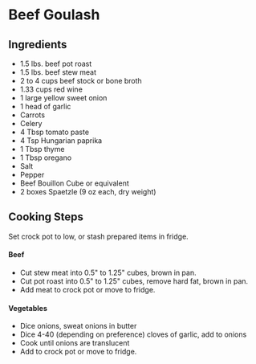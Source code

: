 # Beef Goulash

## Ingredients
- 1.5 lbs. beef pot roast
- 1.5 lbs. beef stew meat
- 2 to 4 cups beef stock or bone broth
- 1.33 cups red wine
- 1 large yellow sweet onion
- 1 head of garlic
- Carrots
- Celery
- 4 Tbsp tomato paste
- 4 Tsp Hungarian paprika
- 1 Tbsp thyme
- 1 Tbsp oregano
- Salt
- Pepper
- Beef Bouillon Cube or equivalent
- 2 boxes Spaetzle (9 oz each, dry weight)

## Cooking Steps
Set crock pot to low, or stash prepared items in fridge.

#### Beef
- Cut stew meat into 0.5" to 1.25" cubes, brown in pan.
- Cut pot roast into 0.5" to 1.25" cubes, remove hard fat, brown in pan.
- Add meat to crock pot or move to fridge.

#### Vegetables
- Dice onions, sweat onions in butter
- Dice 4-40 (depending on preference) cloves of garlic, add to onions
- Cook until onions are translucent
- Add to crock pot or move to fridge.
